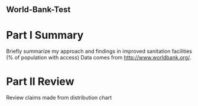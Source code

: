 ## World-Bank-Test
# Part I Summary 
Briefly summarize my approach and findings in improved sanitation facilities (% of population with access)
Data comes from http://www.worldbank.org/.
# Part II Review 
Review claims made from distribution chart

